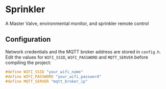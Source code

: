 # Sprinkler
A Master Valve, environmental monitor, and sprinkler remote control

## Configuration

Network credentials and the MQTT broker address are stored in `config.h`.  
Edit the values for `WIFI_SSID`, `WIFI_PASSWORD` and `MQTT_SERVER` before
compiling the project:

```cpp
#define WIFI_SSID "your_wifi_name"
#define WIFI_PASSWORD "your_wifi_password"
#define MQTT_SERVER "mqtt_broker_ip"
```
